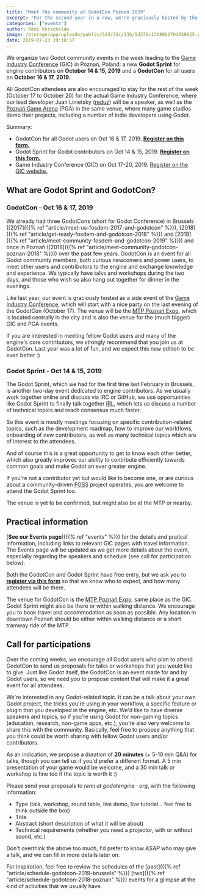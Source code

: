 ```yaml
---
title: "Meet the community at GodotCon Poznań 2019"
excerpt: "For the second year in a row, we're graciously hosted by the Game Industry Conference (GIC) organizers to have our own GodotCon in Poznań, Poland on 16 & 17 October 2019, the two days before GIC. And to complete the week, we will also have a Godot Sprint on 14 & 15 October 2019, for all Godot contributors to meet, work together and exchange on development topics."
categories: ["events"]
author: Rémi Verschelde
image: /storage/app/uploads/public/5d3/75c/13b/5d375c13b89b2704350625.png
date: 2019-07-23 19:10:57
---
```


We organize two Godot community events in the week leading to the [Game Industry Conference](https://gic.gd) (GIC) in Poznań, Poland: a new **Godot Sprint** for engine contributors on **October 14 & 15, 2019** and a **GodotCon** for all users on **October 16 & 17, 2019**.

All GodotCon attendees are also encouraged to stay for the rest of the week (October 17 to October 20) for the actual Game Industry Conference, where our lead developer Juan Linietsky ([reduz](https://github.com/reduz)) will be a speaker, as well as the [Poznań Game Arena](https://www.gamearena.pl/en/) (PGA) in the same venue, where many game studios demo their projects, including a number of indie developers using Godot.

Summary:

- GodotCon for all Godot users on Oct 16 & 17, 2019. [**Register on this form.**](https://framaforms.org/registration-for-godotcon-godot-sprint-poznan-2019-1563906147)
- Godot Sprint for Godot contributors on Oct 14 & 15, 2019. [**Register on this form.**](https://framaforms.org/registration-for-godotcon-godot-sprint-poznan-2019-1563906147)
- Game Industry Conference (GIC) on Oct 17-20, 2019. [Register on the GIC website.](https://gic.gd/)

## What are Godot Sprint and GodotCon?

### GodotCon - Oct 16 & 17, 2019

We already had three GodotCons (short for Godot Conference) in Brussels ([2017]({{% ref "article/meet-us-fosdem-2017-and-godotcon" %}}), [2018]({{% ref "article/get-ready-fosdem-and-godotcon-2018" %}}) and [2019]({{% ref "article/meet-community-fosdem-and-godotcon-2019" %}})) and once in Poznań ([2018]({{% ref "article/meet-community-godotcon-poznan-2018" %}})) over the past few years. GodotCon is an event for all Godot community members, both curious newcomers and power users, to meet other users and contributors to the engine and exchange knowledge and experience. We typically have talks and workshops during the two days, and those who wish so also hang out together for dinner in the evenings.

Like last year, our event is graciously hosted as a side event of the [Game Industry Conference](https://gic.gd), which will start with a nice party on the last evening of the GodotCon (October 17). The venue will be the [MTP Poznań Expo](https://www.mtp.pl/en), which is located centrally in the city and is also the venue for the (much bigger) GIC and PGA events.

If you are interested in meeting fellow Godot users and many of the engine's core contributors, we strongly recommend that you join us at GodotCon. Last year was a lot of fun, and we expect this new edition to be even better :)

### Godot Sprint - Oct 14 & 15, 2019

The Godot Sprint, which we had for the first time last February in Brussels, is another two-day event dedicated to engine contributors. As we usually work together online and discuss via IRC or GitHub, we use opportunities like Godot Sprint to finally talk together <abbr title="In Real Life">IRL</abbr>, which lets us discuss a number of technical topics and reach consensus much faster.

So this event is mostly meetings focusing on specific contribution-related topics, such as the development roadmap, how to improve our workflows, onboarding of new contributors, as well as many technical topics which are of interest to the attendees.

And of course this is a great opportunity to get to know each other better, which also greatly improves our ability to contribute efficiently towards common goals and make Godot an ever greater engine.

If you're not a contributor yet but would like to become one, or are curious about a community-driven <abbr title="Free and Open Source Software">FOSS</abbr> project operates, you are welcome to attend the Godot Sprint too.

The venue is yet to be confirmed, but might also be at the MTP or nearby.

## Practical information

[**See our Events page**]({{% ref "events" %}}) for the details and pratical information, including links to relevant GIC pages with travel information. The Events page will be updated as we get more details about the event, especially regarding the speakers and schedule (see call for participation below).

Both the GodotCon and Godot Sprint have free entry, but we ask you to [**register via this form**](https://framaforms.org/registration-for-godotcon-godot-sprint-poznan-2019-1563906147) so that we know who to expect, and how many attendees will be there.

The venue for GodotCon is the [MTP Poznań Expo](https://www.mtp.pl/en), same place as the GIC. Godot Sprint might also be there or within walking distance. We encourage you to book travel and accommodation as soon as possible. Any location in downtown Poznań should be either within walking distance or a short tramway ride of the MTP.

## Call for participations

Over the coming weeks, we encourage all Godot users who plan to attend GodotCon to send us proposals for talks or workshops that you would like to give. Just like Godot itself, the GodotCon is an event made for and by Godot users, so we need *you* to propose content that will make it a great event for all attendees.

We're interested in any Godot-related topic. It can be a talk about your own Godot project, the tricks you're using in your workflow, a specific feature or plugin that you developed in the engine, etc. We'd like to have diverse speakers and topics, so if you're using Godot for non-gaming topics (education, research, non-game apps, etc.), you're also very welcome to share this with the community. Basically, feel free to propose anything that you think could be worth sharing with fellow Godot users and/or contributors.

As an indication, we propose a duration of **20 minutes** (+ 5-10 min Q&A) for talks, though you can tell us if you'd prefer a different format. A 5 min presentation of your game would be welcome, and a 30 min talk or workshop is fine too if the topic is worth it :)

Please send your proposals to *remi at godotengine · org*, with the following information:

- Type (talk, workshop, round table, live demo, live tutorial... feel free to think outside the box)
- Title
- Abstract (short description of what it will be about)
- Technical requirements (whether you need a projector, with or without sound, etc.)

Don't overthink the above too much, I'd prefer to know *ASAP* who may give a talk, and we can fill in more details later on.

For inspiration, feel free to review the schedules of the [past]({{% ref "article/schedule-godotcon-2019-brussels" %}}) [two]({{% ref "article/schedule-godotcon-2018-poznan" %}}) events for a glimpse at the kind of activities that we usually have.

